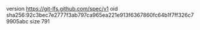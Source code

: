 version https://git-lfs.github.com/spec/v1
oid sha256:92c3bec7e2777f3ab797ca965ea221e913f6367860fc64b1f7ff326c79905abc
size 791
